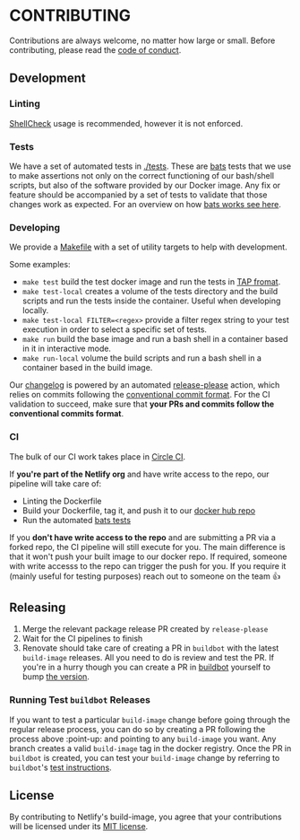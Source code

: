 # CONTRIBUTING

Contributions are always welcome, no matter how large or small. Before contributing,
please read the [code of conduct](CODE_OF_CONDUCT.md).

## Development

### Linting

[ShellCheck](https://github.com/koalaman/shellcheck) usage is recommended, however it is not enforced.

### Tests

We have a set of automated tests in [./tests](./tests). These are [bats](https://github.com/bats-core/bats-core) tests that we use to make assertions not only on the correct functioning of our bash/shell scripts, but also of the software provided by our Docker image. Any fix or feature should be accompanied by a set of tests to validate that those changes work as expected. For an overview on how [bats works see here](https://bats-core.readthedocs.io/en/stable/).

### Developing

We provide a [Makefile](./Makefile) with a set of utility targets to help with development.

Some examples:

- `make test` build the test docker image and run the tests in [TAP fromat](http://testanything.org/).
- `make test-local` creates a volume of the tests directory and the build scripts and run the tests inside the container. Useful when developing locally.
- `make test-local FILTER=<regex>` provide a filter regex string to your test execution in order to select a specific set of tests.
- `make run` build the base image and run a bash shell in a container based in it in interactive mode.
- `make run-local` volume the build scripts and run a bash shell in a container based in the build image.

Our [changelog](./CHANGELOG.md) is powered by an automated [release-please](https://github.com/googleapis/release-please) action, which relies on commits following the [conventional commit format](https://www.conventionalcommits.org/en/v1.0.0-beta.2/#summary).
For the CI validation to succeed, make sure that **your PRs and commits follow the conventional commits format**.

### CI

The bulk of our CI work takes place in [Circle CI](https://app.circleci.com/pipelines/github/netlify/build-image).

If **you're part of the Netlify org** and have write access to the repo, our pipeline will take care of:
- Linting the Dockerfile
- Build your Dockerfile, tag it, and push it to our [docker hub repo](https://hub.docker.com/r/netlify/build)
- Run the automated [bats tests](#tests)


If you **don't have write access to the repo** and are submitting a PR via a forked repo, the CI pipeline will still execute for you. The main difference is that it won't push your built image to our docker repo.
If required, someone with write accesss to the repo can trigger the push for you. If you require it (mainly useful for testing purposes) reach out to someone on the team :+1:

## Releasing

1. Merge the relevant package release PR created by `release-please`
2. Wait for the CI pipelines to finish
3. Renovate should take care of creating a PR in `buildbot` with the latest `build-image` releases. All you need to do is review and test the PR. If you're in a hurry though you can create a PR in [buildbot](https://github.com/netlify/buildbot) yourself to bump [the version](https://github.com/netlify/buildbot/blob/0ada244ab84a1759a70d6b2cfc27c9987b5c77ca/.circleci/config.yml#L141-L150).

### Running Test `buildbot` Releases

If you want to test a particular `build-image` change before going through the regular release process, you can do so by creating a PR following the process above :point-up: and pointing to any `build-image` you want. Any branch
creates a valid `build-image` tag in the docker registry. Once the PR in `buildbot` is created, you can test your `build-image` change by referring to `buildbot`'s [test instructions](https://github.com/netlify/buildbot#testing-builds-on-a-live-test-site).

## License

By contributing to Netlify's build-image, you agree that your contributions will be licensed
under its [MIT license](LICENSE).
